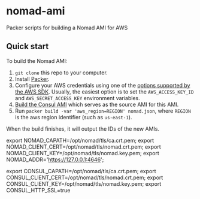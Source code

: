 # nomad-ami
Packer scripts for building a Nomad AMI for AWS

## Quick start

To build the Nomad AMI:

1. `git clone` this repo to your computer.
1. Install [Packer](https://www.packer.io/).
1. Configure your AWS credentials using one of the [options supported by the AWS 
   SDK](http://docs.aws.amazon.com/sdk-for-java/v1/developer-guide/credentials.html). Usually, the easiest option is to
   set the `AWS_ACCESS_KEY_ID` and `AWS_SECRET_ACCESS_KEY` environment variables.
1. [Build the Consul AMI](https://github.com/jasonluck/consul-ami) which serves as the source AMI for this AMI.
1. Run `packer build -var 'aws_region=REGION' nomad.json`, where `REGION` is the aws region identifier (such as `us-east-1`).

When the build finishes, it will output the IDs of the new AMIs.

export NOMAD_CAPATH=/opt/nomad/tls/ca.crt.pem; export NOMAD_CLIENT_CERT=/opt/nomad/tls/nomad.crt.pem; export NOMAD_CLIENT_KEY=/opt/nomad/tls/nomad.key.pem; export NOMAD_ADDR='https://127.0.0.1:4646';

export CONSUL_CAPATH=/opt/nomad/tls/ca.crt.pem; export CONSUL_CLIENT_CERT=/opt/nomad/tls/nomad.crt.pem; export CONSUL_CLIENT_KEY=/opt/nomad/tls/nomad.key.pem; export CONSUL_HTTP_SSL=true
